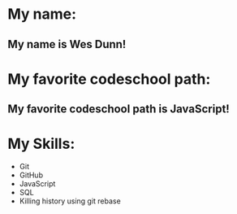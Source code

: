 # My name:
## My name is Wes Dunn!

# My favorite codeschool path:
## My favorite codeschool path is JavaScript! 

# My Skills:

* Git
* GitHub
* JavaScript
* SQL
* Killing history using git rebase